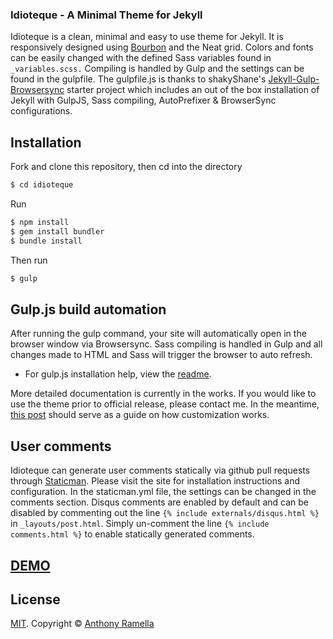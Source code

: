 ### Idioteque - A Minimal Theme for Jekyll
Idioteque is a clean, minimal and easy to use theme for Jekyll. It is responsively designed using [Bourbon](http://bourbon.io) and the Neat grid. Colors and fonts can be easily changed with the defined Sass variables found in ``_variables.scss.`` Compiling is handled by Gulp and the settings can be found in the gulpfile. The gulpfile.js is thanks to shakyShane's [Jekyll-Gulp-Browsersync](https://github.com/shakyShane/jekyll-gulp-sass-browser-sync) starter project which includes an out of the box installation of Jekyll with GulpJS, Sass compiling, AutoPrefixer & BrowserSync configurations.

## Installation
Fork and clone this repository, then cd into the directory  
```bash
$ cd idioteque
```

Run
```bash
$ npm install
$ gem install bundler
$ bundle install
```
Then run
```bash
$ gulp
```

## Gulp.js build automation
After running the gulp command, your site will automatically open in the browser window via Browsersync. Sass compiling is handled in Gulp and all changes made to HTML and Sass will trigger the browser to auto refresh.

* For gulp.js installation help, view the [readme](https://github.com/gulpjs/gulp/blob/master/docs/getting-started.md).

More detailed documentation is currently in the works. If you would like to use the theme prior to official release, please contact me. In the meantime, [this post](https://anthernet.com/blog/new-blog-design/) should serve as a guide on how customization works.

## User comments
Idioteque can generate user comments statically via github pull requests through [Staticman](https://staticman.net/). Please visit the site for installation instructions and configuration. In the staticman.yml file, the settings can be changed in the comments section. Disqus comments are enabled by default and can be disabled by commenting out the line ``{% include externals/disqus.html %}`` in ``_layouts/post.html``. Simply un-comment the line ``{% include comments.html %}`` to enable statically generated comments.

## [DEMO](http://anthonyramella.com)

## License
[MIT](https://github.com/bk2dcradle/accent/blob/gh-pages/LICENSE). Copyright &copy; [Anthony Ramella](http://tonyynot.me)
